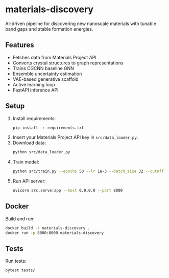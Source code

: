 # materials-discovery

AI-driven pipeline for discovering new nanoscale materials with tunable band gaps and stable formation energies.

## Features

- Fetches data from Materials Project API
- Converts crystal structures to graph representations
- Trains CGCNN baseline GNN
- Ensemble uncertainty estimation
- VAE-based generative scaffold
- Active learning loop
- FastAPI inference API

## Setup

1. Install requirements:
    ```sh
    pip install -r requirements.txt
    ```
2. Insert your Materials Project API key in `src/data_loader.py`.
3. Download data:
    ```sh
    python src/data_loader.py
    ```
4. Train model:
    ```sh
    python src/train.py --epochs 50 --lr 1e-3 --batch_size 32 --cutoff 5.0 --dataset_path data/materials.json
    ```
5. Run API server:
    ```sh
    uvicorn src.serve:app --host 0.0.0.0 --port 8000
    ```

## Docker

Build and run:
```sh
docker build -t materials-discovery .
docker run -p 8000:8000 materials-discovery
```

## Tests

Run tests:
```sh
pytest tests/
```

